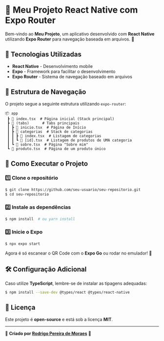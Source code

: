 # 📱 Meu Projeto React Native com Expo Router

Bem-vindo ao **Meu Projeto**, um aplicativo desenvolvido com **React Native** utilizando **Expo Router** para navegação baseada em arquivos. 🚀

## 📌 Tecnologias Utilizadas

- **React Native** - Desenvolvimento mobile
- **Expo** - Framework para facilitar o desenvolvimento
- **Expo Router** - Sistema de navegação baseado em arquivos

## 📁 Estrutura de Navegação

O projeto segue a seguinte estrutura utilizando `expo-router`:

```
📦 app
 ┣ 📜 index.tsx  # Página inicial (Stack principal)
 ┣ 📂 (tabs)      # Tabs principais
 ┃ ┣ 📜 inicio.tsx  # Página de Início
 ┃ ┣ 📂 categorias  # Stack de categorias
 ┃ ┃ ┣ 📜 index.tsx  # Listagem de categorias
 ┃ ┃ ┗ 📜 [id].tsx  # Listagem de produtos de UMA categoria
 ┃ ┗ 📜 sobre.tsx  # Página "Sobre mim"
 ┗ 📜 produto.tsx  # Página de um produto único
```

## 🚀 Como Executar o Projeto

### 1️⃣ Clone o repositório

```sh
$ git clone https://github.com/seu-usuario/seu-repositorio.git
$ cd seu-repositorio
```

### 2️⃣ Instale as dependências

```sh
$ npm install  # ou yarn install
```

### 3️⃣ Inicie o Expo

```sh
$ npx expo start
```

Agora é só escanear o QR Code com o **Expo Go** ou rodar no emulador! 🚀

## 🛠 Configuração Adicional

Caso utilize **TypeScript**, lembre-se de instalar as tipagens adequadas:

```sh
$ npm install --save-dev @types/react @types/react-native
```

## 📝 Licença

Este projeto é **open-source** e está sob a licença **MIT**.

---

📌 **Criado por [Rodrigo Pereira de Moraes](https://github.com/Rodrigo55pereira/)** 🚀

